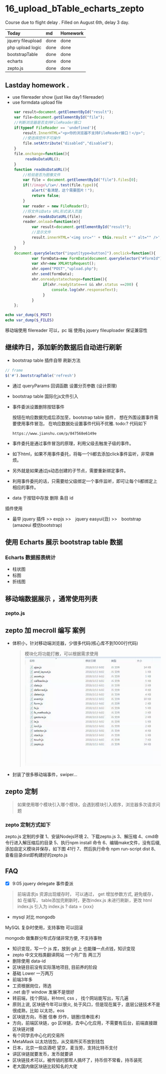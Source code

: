 # 16\_upload\_bTable\_echarts\_zepto

Course due to flight delay . Filled on August 6th, delay 3 day.

| Today | md | Homework |
| :--- | :--- | :--- |
| jquery fileupload | done | done |
| php upload logic | done | done |
| bootstrapTable | done | done |
| echarts | done | done |
| zepto.js | done | done |

## Lastday homework .

* use filereader show \(just like day1 filereader\)
* use formdata upload file

```javascript
    var result=document.getElementById("result");
    var file=document.getElementById("file");
    //判断浏览器是否支持FileReader接口
    if(typeof FileReader == 'undefined'){
        result.InnerHTML="<p>你的浏览器不支持FileReader接口！</p>";
        //使选择控件不可操作
        file.setAttribute("disabled","disabled");
    }
    file.onchange=function(){
         readAsDataURL();
    }
    function readAsDataURL(){
        //检验是否为图像文件
        var file = document.getElementById("file").files[0];
        if(!/image\/\w+/.test(file.type)){
            alert("看清楚，这个需要图片！");
            return false;
        }
        var reader = new FileReader();
        //将文件以Data URL形式读入页面
        reader.readAsDataURL(file);
        reader.onload=function(e){
            var result=document.getElementById("result");
            //显示文件
            result.innerHTML='<img src="' + this.result +'" alt="" />';
        }
    }
    document.querySelector("input[type=button]").onclick=function(){
            var formData=new FormData(document.querySelector("#formId"));
            var xhr=new XMLHttpRequest();
            xhr.open("POST","upload.php");
            xhr.send(formData);
            xhr.onreadystatechange=function(){
                 if(xhr.readyState==4 && xhr.status ==200) {
                     console.log(xhr.responseText);
                 }
            }
    };
```

```php
echo var_dump($_POST)
echo var_dump($_FILES)
```

移动端使用 filereader 可以，pc 端 使用q jquery fileuploader 保证兼容性

## 继续昨日，添加新的数据后自动进行刷新

* bootstrap table 插件自带 刷新方法

```javascript
// frame
$('#').bootstrapTable('refresh')
```

* 通过 queryParams 回调函数 设置分页参数 \(设计原理\)
* bootstrap table 国际化js文件引入
* 事件委派设置删除按钮事件

  按钮在响应数据完成后添加至，bootstrap table 插件， 想在外围设置事件需要使用事件冒泡， 在响应数据处设置事件代码不优雅. todo:? 代码如下

  ```text
  https://www.jianshu.com/p/847568e6149e
  ```

* 事件委托是通过事件冒泡的原理，利用父级去触发子级的事件。
* 如下html，如果不用事件委托，将每一个li都去添加click事件监听，非常麻烦。
* 另外就是如果通过js动态创建的子节点，需要重新绑定事件。
* 利用事件委托的话，只需要给父级绑定一个事件监听，即可让每个li都绑定上相应的事件。
* data 于按钮中存放 删除 条目 id

插件使用

* 最早 jquery 插件 &gt;&gt; expjs &gt;&gt;　jquery easyui\(丑\) &gt;&gt;　bootstrap \(amazeui 模仿bootstrap\)

## 使用 Echarts 展示 bootstrap table 数据

### Echarts 数据报表统计

* 柱状图
* 标图
* 折线图

## 移动端数据展示 ，通常使用列表

### zepto.js

## zepto 加 mecroll 编写 案例

* 体积小，针对移动端浏览器，少很多代码\(核心库不到1000行代码\)

  > 模块化将功能打散，可以根据需求使用 ![zepto](.gitbook/assets/zepto.png)

* 封装了很多移动端事件，swiper...

## zepto 定制

> 如果使用哪个模块引入哪个模块，会遇到模块引入顺序，浏览器多次请求问题

### zepto 定制方式如下

zepto.js 定制的步骤 1、安装Nodejs环境 2、下载zepto.js 3、解压缩 4、cmd命令行进入解压缩后的目录 5、执行npm install 命令 6、编辑make文件，没有后缀,添加自定义模块并保存，如下图 41行 7、然后执行命令 npm run-script dist 8、查看目录dist即构建好的zepto.js

## FAQ

* [x] 9:05 jquery delegate 事件委派

> 前端请求js 资源出现缓存时， 可以通过， get 增加参数方式, 避免缓存， 如 在编写， table添加完刷新时，更改index.js 未进行刷新，更改 html index.js 引入为 index.js ? data = {xxx}

* mysql 对比 mongodb

MySQL 复杂时使用，支持事物 可以回滚

mongodb 做集群分布式存储非常方便, 不支持事物

* 知识变现，写一个 js 库，放到 git 上 也能赚一点点钱，知识变现
* zepto 中文文档类翻译网站 一个月广告 两三万
* 删除使用 data-id
* 区块链目前没有实际落地项目, 目前养的阶段
* 基础 Lower 一万两万
* 前端3年多
* 工资根据岗位，筛选
* .net 由于 window 发展不是很好
* 转前端，找个网站，补html, css ， 找个网站能写出，写几遍
* 原则上说, 区块链今年可以很火, 处于风口，但是现在属于，底层公链技术不是很成熟，比如 以太坊，eos
* 区块链方向，币圈 信奉 炒作，链圈\(信奉技术\)
* 方向，前端区块链，go 区块链，去中心化应用，不需要有后台，前端直接跟区块链对接
* 有个同学去中心化的交易所
* MetaMask 以太坊钱包，从交易所买币放到钱包
* 日本，北京一些店酒吧 望京，麦当劳，支持比特币支付
* 讲区块链就要发币，发币就要讲
* 区块链技术可以，被传销的那帮人搞坏了，持币但不常看，持币装死
* 老大国内做区块链比较知名的大佬

